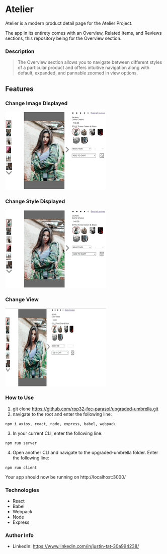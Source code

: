 # Atelier
Atelier is a modern product detail page for the Atelier Project. 

The app in its entirety comes with an Overview, Related Items, and Reviews sections, this repository being for the Overview section. 

### Description 
>The Overview section allows you to navigate between different styles of a particular product and offers intuitive navigation along with default, expanded, and pannable zoomed in view options.

## Features

### Change Image Displayed
<img src="./readMeGIFs/pictureChange.gif" width="320" height="250"/> 

### Change Style Displayed
<img src="./readMeGIFs/productInfo.gif" width="320" height="250"/>

### Change View 
<img src="./readMeGIFs/imageChange.gif" width="320" height="250"/>

### How to Use
  1. git clone https://github.com/rpp32-fec-parasol/upgraded-umbrella.git
  2. navigate to the root and enter the following line:
    
    npm i axios, react, node, express, babel, webpack
  3. In your current CLI, enter the following line:

    npm run server
  4. Open another CLI and navigate to the upgraded-umbrella folder. Enter the following line: 

    npm run client

Your app should now be running on http://localhost:3000/

### Technologies
- React
- Babel
- Webpack
- Node
- Express

### Author Info
- LinkedIn:  https://www.linkedin.com/in/justin-tat-30a994238/

